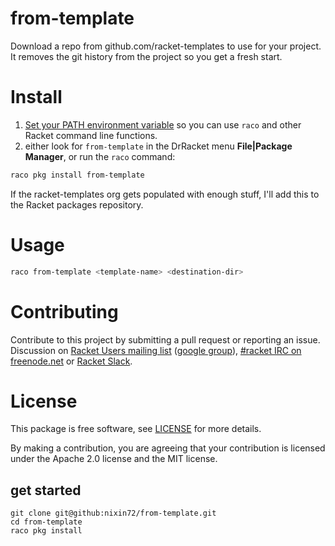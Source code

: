 # from-template 

Download a repo from github.com/racket-templates to use for your project. It removes the git history from the project so you get a fresh start. 

# Install

1. [Set your PATH environment variable](https://github.com/racket/racket/wiki/Set-your-PATH-environment-variable) 
so you can use `raco` and other Racket command line functions.
2. either look for `from-template` in the DrRacket menu **File|Package Manager**, or run the `raco` command:
```bash
raco pkg install from-template
```


If the racket-templates org gets populated with enough stuff, I'll add this to the Racket packages repository.

# Usage 
```bash
raco from-template <template-name> <destination-dir>
```


# Contributing 

Contribute to this project by submitting a pull request or reporting an issue. Discussion on [Racket Users mailing list](https://groups.google.com/forum/#!forum/racket-users/join) ([google group](https://groups.google.com/forum/#!forum/racket-users)),
[#racket IRC on freenode.net](https://botbot.me/freenode/racket/) or [Racket Slack](https://racket-slack.herokuapp.com/).

# License

This package is free software, see [LICENSE](https://github.com/nixin72/from-template/blob/master/LICENSE) for more details.

By making a contribution, you are agreeing that your contribution is licensed under the Apache 2.0 license and the MIT license.


## get started

```
git clone git@github:nixin72/from-template.git
cd from-template 
raco pkg install 
```
